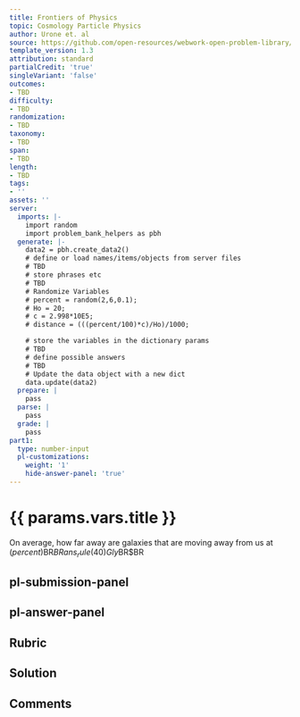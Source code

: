 ```yaml
---
title: Frontiers of Physics
topic: Cosmology Particle Physics
author: Urone et. al
source: https://github.com/open-resources/webwork-open-problem-library/tree/master/Contrib/BrockPhysics/College_Physics_Urone/34.Frontiers_of_Physics/34-01.Cosmology_Particle_Physics/NU_U17-34-01-005.pg
template_version: 1.3
attribution: standard
partialCredit: 'true'
singleVariant: 'false'
outcomes:
- TBD
difficulty:
- TBD
randomization:
- TBD
taxonomy:
- TBD
span:
- TBD
length:
- TBD
tags:
- ''
assets: ''
server:
  imports: |-
    import random
    import problem_bank_helpers as pbh
  generate: |-
    data2 = pbh.create_data2()
    # define or load names/items/objects from server files
    # TBD
    # store phrases etc
    # TBD
    # Randomize Variables
    # percent = random(2,6,0.1);
    # Ho = 20;
    # c = 2.998*10E5;
    # distance = (((percent/100)*c)/Ho)/1000;

    # store the variables in the dictionary params
    # TBD
    # define possible answers
    # TBD
    # Update the data object with a new dict
    data.update(data2)
  prepare: |
    pass
  parse: |
    pass
  grade: |
    pass
part1:
  type: number-input
  pl-customizations:
    weight: '1'
    hide-answer-panel: 'true'
---
```


# {{ params.vars.title }} 


On average, how far away are galaxies that are moving away from us at ($percent)% of the speed of light?$BR$BRans_rule(40) Gly$BR$BR


## pl-submission-panel 


## pl-answer-panel 


## Rubric 


## Solution 


## Comments 


